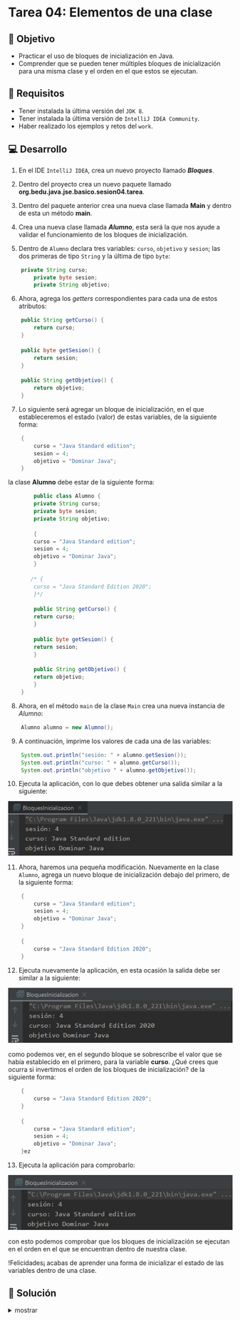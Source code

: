 # Tarea 04: Elementos de una clase

## 🎯 Objetivo

* Practicar el uso de bloques de inicialización en Java.
* Comprender que se pueden tener múltiples bloques de inicialización para una misma clase y el orden en el que estos se ejecutan.

## 🧾 Requisitos

* Tener instalada la última versión del `JDK 8`.
* Tener instalada la última versión de `IntelliJ IDEA Community`.
* Haber realizado los ejemplos y retos del `work`.

## 💻 Desarrollo

1. En el IDE `IntelliJ IDEA`, crea un nuevo proyecto llamado ***Bloques***.

2. Dentro del proyecto crea un nuevo paquete llamado **org.bedu.java.jse.basico.sesion04.tarea**.

3. Dentro del paquete anterior crea una nueva clase llamada **Main** y dentro de esta un método **main**.

4. Crea una nueva clase llamada ***Alumno***, esta será la que nos ayude a validar el funcionamiento de los bloques de inicialización. 

5. Dentro de `Alumno` declara tres variables: `curso`, `objetivo` y `sesion`; las dos primeras de tipo `String` y la última de tipo `byte`:

```java
	private String curso;
    	private byte sesion;
    	private String objetivo;
```

6. Ahora, agrega los *getters* correspondientes para cada una de estos atributos:

```java
    public String getCurso() {
        return curso;
    }

    public byte getSesion() {
        return sesion;
    }

    public String getObjetivo() {
        return objetivo;
    }
```

7. Lo siguiente será agregar un bloque de inicialización, en el que estableceremos el estado (valor) de estas variables, de la siguiente forma:

```java
    {
        curso = "Java Standard edition";
        sesion = 4;
        objetivo = "Dominar Java";
    }
```

la clase **Alumno** debe estar de la siguiente forma:

```java
        public class Alumno {
	    private String curso;
	    private byte sesion;
	    private String objetivo;

	    {
		curso = "Java Standard edition";
		sesion = 4;
		objetivo = "Dominar Java";
	    }

	   /* {
		curso = "Java Standard Edition 2020";
	    }*/

	    public String getCurso() {
		return curso;
	    }

	    public byte getSesion() {
		return sesion;
	    }

	    public String getObjetivo() {
		return objetivo;
	    }
	}

```

8. Ahora, en el método `main` de la clase `Main` crea una nueva instancia de *Alumno*:

```java
	Alumno alumno = new Alumno();
```

9. A continuación, imprime los valores de cada una de las variables:

```java
	System.out.println("sesión: " + alumno.getSesion());
    System.out.println("curso: " + alumno.getCurso());
    System.out.println("objetivo " + alumno.getObjetivo());
```

10. Ejecuta la aplicación, con lo que debes obtener una salida similar a la siguiente:

![imagen](img/img_01.jpg)

11. Ahora, haremos una pequeña modificación. Nuevamente en la clase `Alumno`, agrega un nuevo bloque de inicialización debajo del primero, de la siguiente forma:

```java
    {
        curso = "Java Standard edition";
        sesion = 4;
        objetivo = "Dominar Java";
    }

    {
        curso = "Java Standard Edition 2020";
    }
```

12. Ejecuta nuevamente la aplicación, en esta ocasión la salida debe ser similar a la siguiente:

![imagen](img/img_02.jpg)

como podemos ver, en el segundo bloque se sobrescribe el valor que se había establecido en el primero, para la variable **curso**. ¿Qué crees que ocurra si invertimos el orden de los bloques de inicialización? de la siguiente forma:

```java
    {
        curso = "Java Standard Edition 2020";
    }
    
    {
        curso = "Java Standard edition";
        sesion = 4;
        objetivo = "Dominar Java";
    }ez
``` 

13. Ejecuta la aplicación para comprobarlo:

![imagen](img/img_03.jpg)

con esto podemos comprobar que los bloques de inicialización se ejecutan en el orden en el que se encuentran dentro de nuestra clase.

!Felicidades¡ acabas de aprender una forma de inicializar el estado de las variables dentro de una clase.

## 📝 Solución
<details>
	<summary>mostrar</summary>

Cuando tengas tu propuesta, puedes compararla con la que se propone en este directorio observando los siguientes puntos

* En la carpeta `code` está el proyecto
* En la code `src` está el código
* La clase que ejecuta el programa es `Main.java`
</details>
